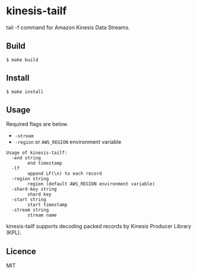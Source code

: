 # kinesis-tailf

tail -f command for Amazon Kinesis Data Streams.


## Build

```shell
$ make build
```

## Install

```shell
$ make install
```

## Usage

Required flags are below.

- `-stream`
- `-region` or `AWS_REGION` environment variable

```
Usage of kinesis-tailf:
  -end string
    	end timestamp
  -lf
    	append LF(\n) to each record
  -region string
    	region (default AWS_REGION environment variable)
  -shard-key string
    	shard key
  -start string
    	start timestamp
  -stream string
    	stream name
```

kinesis-tailf supports decoding packed records by Kinesis Producer Library (KPL).

## Licence

MIT
